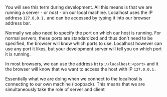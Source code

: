 You will see this term during development. All this means is that we are running a server - or _host_ - on our local machine. Localhost uses the IP address `127.0.0.1.` and can be accessed by typing it into our browser address bar. 

Normally we also need to specify the port on which our host is running. For normal servers, these ports are standardized and thus don't need to be specified, the browser will know which ports to use. Localhost however can use any port it likes, but your development server will tell you on which port it is running.

In most browsers, we can use the address `http://localhost:<port>` and it the browser will know that we want to access the host with IP `127.0.0.1.`

Essentially what we are doing when we connect to the localhost is connecting to our own machine (loopback). This means that we are simultaneously take the role of server and client
